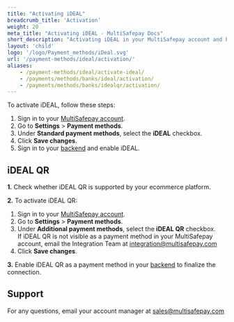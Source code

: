 ```yaml
---
title: "Activating iDEAL"
breadcrumb_title: 'Activation'
weight: 20
meta_title: "Activating iDEAL - MultiSafepay Docs"
short_description: "Activating iDEAL in your MultiSafepay account and backend"
layout: 'child'
logo: '/logo/Payment_methods/iDeal.svg'
url: '/payment-methods/ideal/activation/'
aliases: 
    - /payment-methods/ideal/activate-ideal/
    - /payments/methods/banks/ideal/activation/
    - /payments/methods/banks/idealqr/activation/
---
```


To activate iDEAL, follow these steps:

1. Sign in to your [MultiSafepay account](https://merchant.multisafepay.com).
2. Go to **Settings** > **Payment methods**. 
3. Under **Standard payment methods**, select the **iDEAL** checkbox.
4. Click **Save changes**.
5. Sign in to your [backend](/getting-started/glossary/#backend) and enable iDEAL.

## iDEAL QR

**1.** Check whether iDEAL QR is supported by your ecommerce platform.

**2.** To activate iDEAL QR:

1. Sign in to your [MultiSafepay account](https://merchant.multisafepay.com).
2. Go to **Settings** > **Payment methods**.
3. Under **Additional payment methods**, select the **iDEAL QR** checkbox.  
    If iDEAL QR is not visible as a payment method in your MultiSafepay account, email the Integration Team at <integration@multisafepay.com>
3. Click **Save changes**.  

**3.** Enable iDEAL QR as a payment method in your [backend](/getting-started/glossary/#backend) to finalize the connection.

## Support

For any questions, email your account manager at <sales@multisafepay.com>
